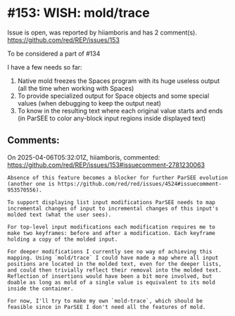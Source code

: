 
#153: WISH: mold/trace
================================================================================
Issue is open, was reported by hiiamboris and has 2 comment(s).
<https://github.com/red/REP/issues/153>

To be considered a part of #134 

I have a few needs so far:
1. Native mold freezes the Spaces program with its huge useless output (all the time when working with Spaces)
2. To provide specialized output for Space objects and some special values (when debugging to keep the output neat)
3. To know in the resulting text where each original value starts and ends (in ParSEE to color any-block input regions inside displayed text)


Comments:
--------------------------------------------------------------------------------

On 2025-04-06T05:32:01Z, hiiamboris, commented:
<https://github.com/red/REP/issues/153#issuecomment-2781230063>

    Absence of this feature becomes a blocker for further ParSEE evolution (another one is https://github.com/red/red/issues/4524#issuecomment-953570556). 
    
    To support displaying list input modifications ParSEE needs to map incremental changes of input to incremental changes of this input's molded text (what the user sees). 
    
    For top-level input modifications each modification requires me to make two keyframes: before and after a modification. Each keyframe holding a copy of the molded input. 
    
    For deeper modifications I currently see no way of achieving this mapping. Using `mold/trace` I could have made a map where all input positions are located in the molded text, even for the deeper lists, and could then trivially reflect their removal into the molded text. Reflection of insertions would have been a bit more involved, but doable as long as mold of a single value is equivalent to its mold inside the container.
    
    For now, I'll try to make my own `mold-trace`, which should be feasible since in ParSEE I don't need all the features of mold.

